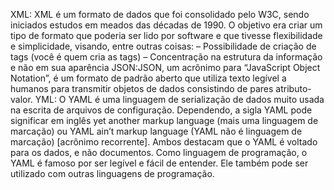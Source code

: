 XML: XML é um formato de dados que foi consolidado pelo W3C, sendo iniciados estudos em meados das décadas de 1990. O objetivo era criar um tipo de formato que poderia ser lido por software e que tivesse flexibilidade e simplicidade, visando, entre outras coisas:
– Possibilidade de criação de tags (você é quem cria as tags)
– Concentração na estrutura da informação e não em sua aparência
JSON:JSON, um acrônimo para “JavaScript Object Notation”, é um formato de padrão aberto que utiliza texto legível a humanos para transmitir objetos de dados consistindo de pares atributo-valor.
YML: O YAML é uma linguagem de serialização de dados muito usada na escrita de arquivos de configuração. Dependendo, a sigla YAML pode significar em inglês yet another markup language (mais uma linguagem de marcação) ou YAML ain’t markup language (YAML não é linguagem de marcação) [acrônimo recorrente]. Ambos destacam que o YAML é voltado para os dados, e não documentos. Como linguagem de programação, o YAML é famoso por ser legível e fácil de entender. Ele também pode ser utilizado com outras linguagens de programação.
